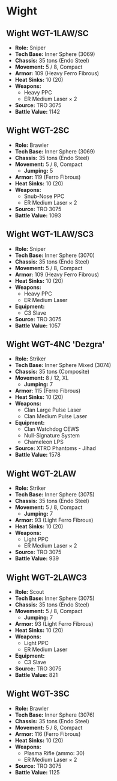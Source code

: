 # Wight
## Wight WGT-1LAW/SC
- **Role:** Sniper
- **Tech Base:** Inner Sphere (3069)
- **Chassis:** 35 tons (Endo Steel)
- **Movement:** 5 / 8, Compact
- **Armor:** 109 (Heavy Ferro Fibrous)
- **Heat Sinks:** 10 (20)
- **Weapons:**
  - Heavy PPC
  - ER Medium Laser × 2
- **Source:** TRO 3075
- **Battle Value:** 1142

## Wight WGT-2SC
- **Role:** Brawler
- **Tech Base:** Inner Sphere (3069)
- **Chassis:** 35 tons (Endo Steel)
- **Movement:** 5 / 8, Compact
  - **Jumping:** 5
- **Armor:** 119 (Ferro Fibrous)
- **Heat Sinks:** 10 (20)
- **Weapons:**
  - Snub-Nose PPC
  - ER Medium Laser × 2
- **Source:** TRO 3075
- **Battle Value:** 1093

## Wight WGT-1LAW/SC3
- **Role:** Sniper
- **Tech Base:** Inner Sphere (3070)
- **Chassis:** 35 tons (Endo Steel)
- **Movement:** 5 / 8, Compact
- **Armor:** 109 (Heavy Ferro Fibrous)
- **Heat Sinks:** 10 (20)
- **Weapons:**
  - Heavy PPC
  - ER Medium Laser
- **Equipment:**
  - C3 Slave
- **Source:** TRO 3075
- **Battle Value:** 1057

## Wight WGT-4NC 'Dezgra'
- **Role:** Striker
- **Tech Base:** Inner Sphere Mixed (3074)
- **Chassis:** 35 tons (Composite)
- **Movement:** 8 / 12, XL
  - **Jumping:** 7
- **Armor:** 115 (Ferro Fibrous)
- **Heat Sinks:** 10 (20)
- **Weapons:**
  - Clan Large Pulse Laser
  - Clan Medium Pulse Laser
- **Equipment:**
  - Clan Watchdog CEWS
  - Null-Signature System
  - Chameleon LPS
- **Source:** XTRO Phantoms - Jihad
- **Battle Value:** 1578

## Wight WGT-2LAW
- **Role:** Striker
- **Tech Base:** Inner Sphere (3075)
- **Chassis:** 35 tons (Endo Steel)
- **Movement:** 5 / 8, Compact
  - **Jumping:** 7
- **Armor:** 93 (Light Ferro Fibrous)
- **Heat Sinks:** 10 (20)
- **Weapons:**
  - Light PPC
  - ER Medium Laser × 2
- **Source:** TRO 3075
- **Battle Value:** 939

## Wight WGT-2LAWC3
- **Role:** Scout
- **Tech Base:** Inner Sphere (3075)
- **Chassis:** 35 tons (Endo Steel)
- **Movement:** 5 / 8, Compact
  - **Jumping:** 7
- **Armor:** 93 (Light Ferro Fibrous)
- **Heat Sinks:** 10 (20)
- **Weapons:**
  - Light PPC
  - ER Medium Laser
- **Equipment:**
  - C3 Slave
- **Source:** TRO 3075
- **Battle Value:** 821

## Wight WGT-3SC
- **Role:** Brawler
- **Tech Base:** Inner Sphere (3076)
- **Chassis:** 35 tons (Endo Steel)
- **Movement:** 5 / 8, Compact
- **Armor:** 116 (Ferro Fibrous)
- **Heat Sinks:** 10 (20)
- **Weapons:**
  - Plasma Rifle (ammo: 30)
  - ER Medium Laser × 2
- **Source:** TRO 3075
- **Battle Value:** 1125


